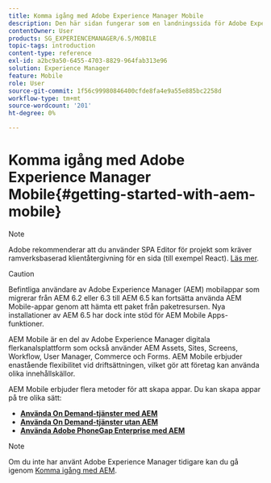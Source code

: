 ```yaml
---
title: Komma igång med Adobe Experience Manager Mobile
description: Den här sidan fungerar som en landningssida för Adobe Experience Manager Mobile. Följ den här sidan som utgångspunkt så att du kan lära dig mer om de tre olika sätten att skapa appar.
contentOwner: User
products: SG_EXPERIENCEMANAGER/6.5/MOBILE
topic-tags: introduction
content-type: reference
exl-id: a2bc9a50-6455-4703-8829-964fab313e96
solution: Experience Manager
feature: Mobile
role: User
source-git-commit: 1f56c99980846400cfde8fa4e9a55e885bc2258d
workflow-type: tm+mt
source-wordcount: '201'
ht-degree: 0%

---
```


# Komma igång med Adobe Experience Manager Mobile{#getting-started-with-aem-mobile}

>[!NOTE]
>
>Adobe rekommenderar att du använder SPA Editor för projekt som kräver ramverksbaserad klientåtergivning för en sida (till exempel React). [Läs mer](/help/sites-developing/spa-overview.md).

>[!CAUTION]
>
>Befintliga användare av Adobe Experience Manager (AEM) mobilappar som migrerar från AEM 6.2 eller 6.3 till AEM 6.5 kan fortsätta använda AEM Mobile-appar genom att hämta ett paket från paketresursen. Nya installationer av AEM 6.5 har dock inte stöd för AEM Mobile Apps-funktioner.

AEM Mobile är en del av Adobe Experience Manager digitala flerkanalsplattform som också använder AEM Assets, Sites, Screens, Workflow, User Manager, Commerce och Forms. AEM Mobile erbjuder enastående flexibilitet vid driftsättningen, vilket gör att företag kan använda olika innehållskällor.

AEM Mobile erbjuder flera metoder för att skapa appar. Du kan skapa appar på tre olika sätt:

* **[Använda On Demand-tjänster med AEM](/help/mobile/getting-started-aem-mobile-on-demand.md)**
* **[Använda On Demand-tjänster utan AEM](https://helpx.adobe.com/digital-publishing-solution/help/aem-mobile-end-of-life-faq.html)**
* **[Använda Adobe PhoneGap Enterprise med AEM](/help/mobile/getting-started-aem-mobile-phonegap.md)**

>[!NOTE]
>
>Om du inte har använt Adobe Experience Manager tidigare kan du gå igenom [Komma igång med AEM](/help/sites-deploying/deploy.md).
